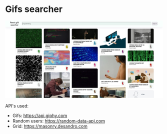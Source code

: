 # Gifs searcher

![](https://github.com/leflores-fisi/gifeed/blob/main/banner.jpg)

API's used:
- Gifs: https://api.giphy.com
- Random users: https://random-data-api.com
- Grid: https://masonry.desandro.com
